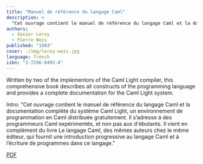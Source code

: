 ```yaml
---
title: "Manuel de référence du langage Caml"
description: >
  "Cet ouvrage contient le manuel de référence du langage Caml et la documentation complète du système Caml Light, un environnement de programmation en Caml distribuée gratuitement. Il s’adresse á des programmeurs Caml expérimentés, et non pas aux d'ébutants. Il vient en complément du livre Le langage Caml, des mêmes auteurs chez le même éditeur, qui fournit une introduction progressive au langage Caml et á l’écriture de programmes dans ce langage."
authors:
  - Xavier Leroy
  - Pierre Weis
published: "1993"
cover: ./img/leroy-weis.jpg
language: french
isbn: "2-7296-0492-8"
---
```


Written by two of the implementors of the Caml Light compiler, this
comprehensive book describes all constructs of the programming language
and provides a complete documentation for the Caml Light system.

Intro:  "Cet ouvrage contient le manuel de référence du langage Caml et la documentation complète du système Caml Light, un environnement de programmation en Caml distribuée gratuitement. Il s’adresse á des programmeurs Caml expérimentés, et non pas aux d'ébutants. Il vient en complément du livre Le langage Caml, des mêmes auteurs chez le même éditeur, qui fournit une introduction progressive au langage Caml et á l’écriture de programmes dans ce langage."

[PDF](http://caml.inria.fr/pub/distrib/books/manuel-cl.pdf)